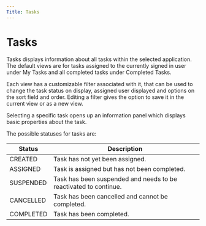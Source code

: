 ```yaml
---
Title: Tasks
---
```


# Tasks
Tasks displays information about all tasks within the selected application. The default views are for tasks assigned to the currently signed in user under My Tasks and all completed tasks under Completed Tasks. 

Each view has a customizable filter associated with it, that can be used to change the task status on display, assigned user displayed and options on the sort field and order. Editing a filter gives the option to save it in the current view or as a new view. 

Selecting a specific task opens up an information panel which displays basic properties about the task. 

The possible statuses for tasks are:

|Status|Description|
|------|-----------|
|CREATED|Task has not yet been assigned.|
|ASSIGNED|Task is assigned but has not been completed.|
|SUSPENDED|Task has been suspended and needs to be reactivated to continue.|
|CANCELLED|Task has been cancelled and cannot be completed.|
|COMPLETED|Task has been completed.|